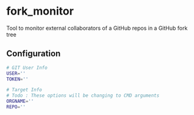 # fork_monitor

Tool to monitor external collaborators of a GitHub repos in a GitHub fork tree

## Configuration
```bash
# GIT User Info
USER=''
TOKEN=''

# Target Info
# Todo : These options will be changing to CMD arguments
ORGNAME=''
REPO=''
```
